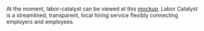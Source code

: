 At the moment, labor-catalyst can be viewed at this [mockup](https://labor-catalyst-nec43mhmfa-ue.a.run.app/). Labor Catalyst is a streamlined, transparent, local hiring service flexibly connecting employers and employees.
